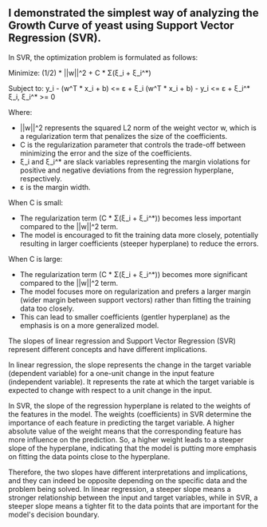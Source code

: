 ## I demonstrated the simplest way of analyzing the Growth Curve of yeast using Support Vector Regression (SVR). 
In SVR, the optimization problem is formulated as follows:

Minimize: (1/2) * ||w||^2 + C * Σ(ξ_i + ξ_i^*)

Subject to: y_i - (w^T * x_i + b) <= ε + ξ_i
            (w^T * x_i + b) - y_i <= ε + ξ_i^*
            ξ_i, ξ_i^* >= 0

Where:

- ||w||^2 represents the squared L2 norm of the weight vector w, which is a regularization term that penalizes the size of the coefficients.
- C is the regularization parameter that controls the trade-off between minimizing the error and the size of the coefficients.
- ξ_i and ξ_i^* are slack variables representing the margin violations for positive and negative deviations from the regression hyperplane, respectively.
- ε is the margin width.

When C is small:

- The regularization term (C * Σ(ξ_i + ξ_i^*)) becomes less important compared to the ||w||^2 term.
- The model is encouraged to fit the training data more closely, potentially resulting in larger coefficients (steeper hyperplane) to reduce the errors.

When C is large:

- The regularization term (C * Σ(ξ_i + ξ_i^*)) becomes more significant compared to the ||w||^2 term.
- The model focuses more on regularization and prefers a larger margin (wider margin between support vectors) rather than fitting the training data too closely.
- This can lead to smaller coefficients (gentler hyperplane) as the emphasis is on a more generalized model.

The slopes of linear regression and Support Vector Regression (SVR) represent different concepts and have different implications.

In linear regression, the slope represents the change in the target variable (dependent variable) for a one-unit change in the input feature (independent variable). It represents the rate at which the target variable is expected to change with respect to a unit change in the input.

In SVR, the slope of the regression hyperplane is related to the weights of the features in the model. The weights (coefficients) in SVR determine the importance of each feature in predicting the target variable. A higher absolute value of the weight means that the corresponding feature has more influence on the prediction. So, a higher weight leads to a steeper slope of the hyperplane, indicating that the model is putting more emphasis on fitting the data points close to the hyperplane.

Therefore, the two slopes have different interpretations and implications, and they can indeed be opposite depending on the specific data and the problem being solved. In linear regression, a steeper slope means a stronger relationship between the input and target variables, while in SVR, a steeper slope means a tighter fit to the data points that are important for the model's decision boundary.
